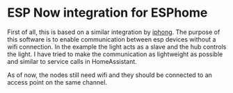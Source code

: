 # ESP Now integration for ESPhome
First of all, this is based on a similar integration by [iphong](https://github.com/iphong/esphome-espnow). 
The purpose of this software is to enable communication between esp devices without a wifi connection. In the example the light acts as a slave and the hub controls the light. I have tried to make the communication as lightweight as possible and similar to service calls in HomeAssistant. 

As of now, the nodes still need wifi and they should be connected to an access point on the same channel.
